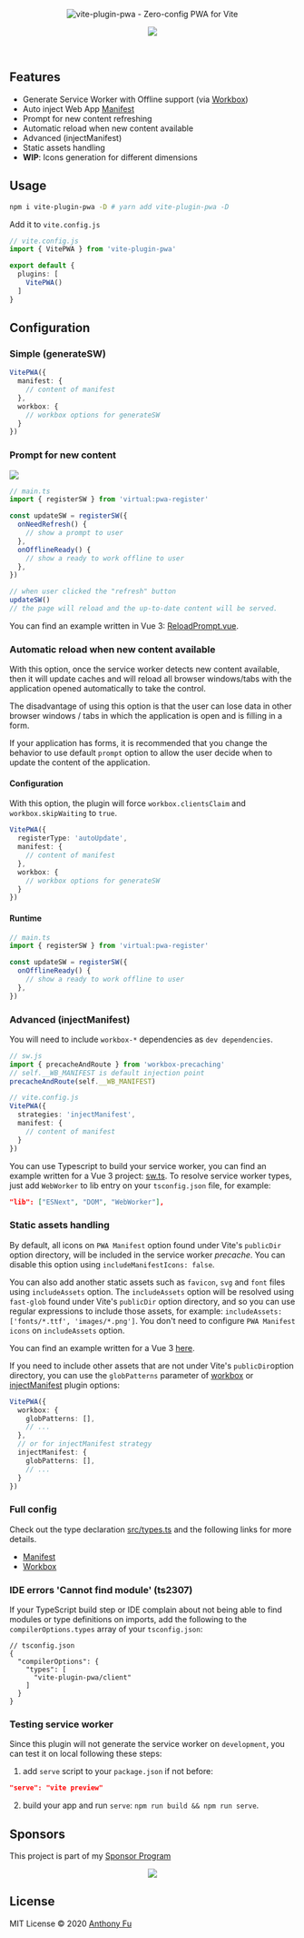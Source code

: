 <p align='center'>
<img src='https://repository-images.githubusercontent.com/290129345/d4bfc300-1866-11eb-8602-e672c9dd0e7d' alt="vite-plugin-pwa - Zero-config PWA for Vite">
</p>

<p align='center'>
<a href='https://www.npmjs.com/package/vite-plugin-pwa'>
<img src='https://img.shields.io/npm/v/vite-plugin-pwa?color=33A6B8&label='>
</a>
</p>

<br>

## Features

- Generate Service Worker with Offline support (via [Workbox](https://developers.google.com/web/tools/workbox))
- Auto inject Web App [Manifest](https://developer.mozilla.org/en-US/docs/Web/Manifest)
- Prompt for new content refreshing 
- Automatic reload when new content available
- Advanced (injectManifest)  
- Static assets handling
- **WIP**: Icons generation for different dimensions

## Usage

```bash
npm i vite-plugin-pwa -D # yarn add vite-plugin-pwa -D
```

Add it to `vite.config.js`

```ts
// vite.config.js
import { VitePWA } from 'vite-plugin-pwa'

export default {
  plugins: [
    VitePWA()
  ]
}
```

## Configuration

### Simple (generateSW)

```ts
VitePWA({
  manifest: {
    // content of manifest
  },
  workbox: {
    // workbox options for generateSW
  }
})
```

### Prompt for new content 

![](https://user-images.githubusercontent.com/11247099/111190584-330cf880-85f2-11eb-8dad-20ddb84456cf.png)

```ts
// main.ts
import { registerSW } from 'virtual:pwa-register'

const updateSW = registerSW({
  onNeedRefresh() {
    // show a prompt to user
  },
  onOfflineReady() {
    // show a ready to work offline to user
  },
})
```

```ts
// when user clicked the "refresh" button
updateSW()
// the page will reload and the up-to-date content will be served.
```

You can find an example written in Vue 3: [ReloadPrompt.vue](./examples/vue-basic/src/ReloadPrompt.vue).

### Automatic reload when new content available

With this option, once the service worker detects new content available, then it will update caches and 
will reload all browser windows/tabs with the application opened automatically to take the control.

The disadvantage of using this option is that the user can lose data in other browser windows / tabs in which the 
application is open and is filling in a form.

If your application has forms, it is recommended that you change the behavior to use default `prompt` option to allow
the user decide when to update the content of the application.

#### Configuration

With this option, the plugin will force `workbox.clientsClaim` and `workbox.skipWaiting` to `true`.

```ts
VitePWA({
  registerType: 'autoUpdate',  
  manifest: {
    // content of manifest
  },
  workbox: {
    // workbox options for generateSW
  }
})
```

#### Runtime

```ts
// main.ts
import { registerSW } from 'virtual:pwa-register'

const updateSW = registerSW({
  onOfflineReady() {
    // show a ready to work offline to user
  },
})
```

### Advanced (injectManifest)

You will need to include `workbox-*` dependencies as `dev dependencies`.

```js
// sw.js
import { precacheAndRoute } from 'workbox-precaching'
// self.__WB_MANIFEST is default injection point
precacheAndRoute(self.__WB_MANIFEST)
```

```ts
// vite.config.js
VitePWA({
  strategies: 'injectManifest',
  manifest: {
    // content of manifest
  }
})
```

You can use Typescript to build your service worker, you can find an example written for a Vue 3 project: 
[sw.ts](./examples/vue-basic-inject-manifest/src/sw.ts).
To resolve service worker types, just add `WebWorker` to lib entry on your `tsconfig.json` file, for example:
```json
"lib": ["ESNext", "DOM", "WebWorker"],
```

### Static assets handling

By default, all icons on `PWA Manifest` option found under Vite's `publicDir` option directory, will be included 
in the service worker *precache*. You can disable this option using `includeManifestIcons: false`.

You can also add another static assets such as `favicon`, `svg` and `font` files using `includeAssets` option.
The `includeAssets` option will be resolved using `fast-glob` found under Vite's `publicDir` option directory, and so
you can use regular expressions to include those assets, for example: `includeAssets: ['fonts/*.ttf', 'images/*.png']`.
You don't need to configure `PWA Manifest icons` on `includeAssets` option.

You can find an example written for a Vue 3 [here](./examples/vue-router/vite.config.ts#L16).

If you need to include other assets that are not under Vite's `publicDir`option directory, you can use the 
`globPatterns` parameter of [workbox](https://developers.google.com/web/tools/workbox/reference-docs/latest/module-workbox-build#.generateSW) 
or [injectManifest](https://developers.google.com/web/tools/workbox/reference-docs/latest/module-workbox-build#.injectManifest)
plugin options:
```typescript
VitePWA({
  workbox: {
    globPatterns: [],
    // ...
  },
  // or for injectManifest strategy
  injectManifest: {
    globPatterns: [],
    // ...
  }  
})
```

### Full config

Check out the type declaration [src/types.ts](./src/types.ts) and the following links for more details.

- [Manifest](https://developer.mozilla.org/en-US/docs/Web/Manifest)
- [Workbox](https://developers.google.com/web/tools/workbox)

### IDE errors 'Cannot find module' (ts2307)

If your TypeScript build step or IDE complain about not being able to find modules or type definitions on imports, add the following to the `compilerOptions.types` array of your `tsconfig.json`:

```jsonc
// tsconfig.json
{
  "compilerOptions": {
    "types": [
      "vite-plugin-pwa/client"
    ]
  }
}
```

### Testing service worker

Since this plugin will not generate the service worker on `development`, you can test it on local following these steps:

1) add `serve` script to your `package.json` if not before:
```json
"serve": "vite preview"
```
2) build your app and run `serve`: `npm run build && npm run serve`.

## Sponsors

This project is part of my <a href='https://github.com/antfu-sponsors'>Sponsor Program</a>

<p align="center">
  <a href="https://cdn.jsdelivr.net/gh/antfu/static/sponsors.svg">
    <img src='https://cdn.jsdelivr.net/gh/antfu/static/sponsors.svg'/>
  </a>
</p>

## License

MIT License © 2020 [Anthony Fu](https://github.com/antfu)
